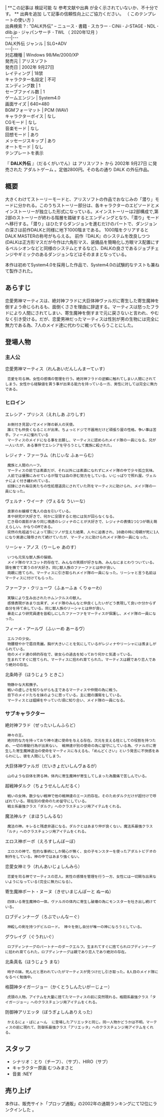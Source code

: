 |  **この記事は 検証可能  な  参考文献や出典  が全く示されていないか、不十分です。 ** 出典を追加  して記事の信頼性向上にご協力ください。
（  このテンプレートの使い方  ）  
出典検索  ?  :  "DALK外伝"  –  ニュース  **·** 書籍  **·** スカラー  **·** CiNii  **·**
J-STAGE  **·** NDL  **·** dlib.jp  **·** ジャパンサーチ  **·** TWL  （  2020年12月  ）  
---|---  
DALK外伝  ジャンル  |  SLG+ADV   
---|---  
対応機種  |  Windows 98/Me/2000/XP   
発売元  |  アリスソフト   
発売日  |  2002年 9月27日   
レイティング  |  18禁   
キャラクター名設定  |  不可   
エンディング数  |  1   
セーブファイル数  |  1   
ゲームエンジン  |  System4.0   
画面サイズ  |  640×480   
BGMフォーマット  |  PCM (WAV)   
キャラクターボイス  |  なし   
CGモード  |  なし   
音楽モード  |  なし   
回想モード  |  あり   
メッセージスキップ  |  あり   
オートモード  |  なし   
テンプレートを表示  
  
『 **DALK外伝** 』（だるくがいでん）は  アリスソフト  から  2002年  9月27日  に発売された  アダルトゲーム
。定価2800円。その名の通り  DALK  の外伝作品。

##  概要  

大きくわけてストーリーモードと、アリスソフトの作品でおなじみの「潜り」モードに分かれる。このうちストーリー部分は、各キャラクターのエピソードとメインストーリーが独立した形式になっている。メインストーリーは2部構成で,第2部のストーリーが終わる階層を踏破するとエンディングとなり、「潜り」モードへ移行する。「潜り」はひたすらダンジョンを進むだけのパートで、ダンジョンの深さは前作DALKと同様に地下1000階まである。
1000階をクリアするとDALK MASTERの称号がもらえる。
前作『DALK』のシステムを改良しつつ(DALKは正方形マスだが今作は六角形マス、装備品を簡略化し方眼マス配置にするペルシオンなどと同様のシステムとするなど)、DALKの良さであるジョブチェンジやギミックのあるダンジョンなどはそのままとなっている。

本作は初めてSystem4.0を採用した作品で、System4.0の試験的なテストも兼ねて製作された。

##  あらすじ  

恋愛男神マーティスは、絶対神フラドに大巨体神ヴァルガに寄生した寄生魔神を倒すよう命じられるも、面倒くささを理由に辞退する。マーティスは怒ったフラドにより人間にされてしまい、寄生魔神を倒すまで元に戻さないと言われ、やむなく引き受ける。だが、恋愛男神だったマーティスは性別が男の生物には完全に無力である為、7人のメイド達に代わりに戦ってもらうことにした。

##  登場人物  

###  主人公  

恋愛男神マーティス（れんあいだんしんまーてぃす）

     恋愛を司る神。女性の感情の管理を行う。絶対神フラドの逆鱗に触れてしまい人間にされてしまう。女性から経験値を貰う事が出来る能力を持っている一方、男性に対しては完全に無力である。 

###  ヒロイン  

エレシア・プリシス（えれしあ ぷりしす）

     お側付き見習いでメイド隊の新人の天使。 
     誰とでも仲良くなることが出来、ちょっとドジで不器用だけど頑張り屋の性格。争い事は苦手。フィーメに憧れている 
     マーティスのメイドになる事を志願し、マーティスに認められメイド隊の一員になる。兄が一人いたが、ある事件でエレシアを守ろうとして魔族に殺された。 

レジィナ・ファーラム（れじぃな ふぁーらむ）

     魔族と人間のハーフ。 
     マーティスの前では素直だが、それ以外には素直になれずにメイド隊の中で少々孤立気味。 
     人前では優雅にみせているが陰では血の滲む努力をしている。いじっぱりで照れ屋。ヴェルナによく付き纏われている。 
     奴隷にされ毎日男たちの性処理道具にされていた所をマーティスに助けられ、メイド隊の一員になった。 

ヴェルナ・ウイーナ（ヴぇるな ういーな）

     良家のお嬢様で鬼人の血を引いている。 
     本や研究が大好きで、何かに没頭すると他には気が回らなくなる。 
     亡き母の面影があり同じ境遇のレジィナのことが大好きで、レジィナの表情1つ1つが萌え萌えらしい。かなりのMである。 
     突然の先祖返りによって頭にツノが生えた結果、人々に迫害され、10歳の時に母親が死に1人になり男達に陵辱されて続けていたが、マーティスに助けられメイド隊の一員になった。 

リーシャ・アノス（りーしゃ あのす）

     いつも元気な獣人族の猫娘。 
     メイド隊のマスコット的存在で、みんなの笑顔が好きな為、みんなにまとわりついている。頭を撫でて貰うのが大好き。同じ獣人族のファーファとは仲が良い。 
     両親に捨てられ、マーティスに引き取られメイド隊の一員になった。リーシャと言う名前はマーティスに付けてもらった。 

ファーファ・クリューワ（ふぁーふぁ くりゅーわ）

     実験により生み出されたホムンクルスの獣人。 
     感情表現があまり出来ず、メイド隊のみんなと仲良くしたいがどう表現して良いか分からず自分を持て余している。同じ獣人族のリーシャとは仲が良い。 
     暴走により研究員達を皆殺しにしたファーファをマーティスが保護し、メイド隊の一員になった。 

フィーメ・アールヴ（ふぃーめ あーるヴ）

     エルフの少女。 
     物腰穏やかで眉目秀麗。胸が大きいことを気にしているがレジィナやリーシャには羨ましがられている。 
     他のメイド達の姉的存在で、彼女らの過去を知っており何かと気遣っている。 
     生まれてすぐに捨てられ、マーティスに拾われ育てられた。マーティスは親であり恋人であり絶対の存在。 

北条時子（ほうじょう ときこ）

     物静かな大和撫子。 
     戦いの虚しさを知りながらも主であるマーティスや仲間の為に戦う。 
     目下のメイドたちを妹のように思っている。主に館の護衛をしている。 
     マーティスとは娼婦をやっていた頃に知り合い、メイド隊の一員になる。 

###  サブキャラクター  

絶対神フラド（ぜったいしんふらど）

     神々の王。 
     絶対的な力を持っており神々達に使命を与える存在。次元を支える柱としての役割を持つため、一切の移動行為が出来ない。 戦神達が別の使命の為に留守にしている為、ヴァルガに寄生した寄生魔神退治の使命をマーティスに与えるも、「めんどくさい」という発言に不快感をあらわにし、彼を人間にしてしまう。 

大巨体神ヴァルガ（だいきょだいしんヴぁるが）

     山のような巨体を誇る神。体内に寄生魔神が寄生してしまった為腹痛で苦しんでいる。 

超戦神ダルク（ちょうせんしんだるく）

     戦いの女神。数少ない戦神で他の戦神達のエース的存在。そのためダルクだけが超付けで呼ばれている。現在別の使命のため留守にしている。 
     戦士系最強クラス「ダルク」へのクラスチェンジ用アイテムをくれる。 

魔法神ルナ（まほうしんるな）

     魔法の神。キレると残虐非道になる。ダルクとはあまり仲が良くない。魔法系最強クラス「ルナ」へのクラスチェンジ用アイテムをくれる。 

エロス神ボーボ（えろすしんぼーぼ）

     エロスの神で、性的な事柄にしか関心が無く、女の子モンスターを使ったアダルトビデオの制作をしている。神の中ではあまり強くない。 

恋愛女神ミラ（れんあいじょしんみら）

     恋愛を司る神でマーティスの恋人。男性の感情を管理を行う一方、女性には一切関与出来ないようになっている(完全に無力になる）。 

寄生魔神ポート・ヌーヌ（きせいまじんぽーと ぬーぬ）

     四体いる寄生魔神の一体。ヴァルガの体内に寄生し破壊の為にモンスターを吐き出し続けている。 

ロブディンナーグ（ろぶでぃんなーぐ）

     神殺しの剣を持つデビルロード。 神々を倒し自分が唯一の神になろうとしている。 

グウレイグ（ぐうれいぐ）

     ロブディンナーグのパートナーのダークエルフ。生まれてすぐに捨てられロブディンナーグに拾われ育てられた。ロブディンナーグは親であり恋人であり絶対の存在。 

北条真名（ほうじょう まな）

     時子の妹。死んだと思われていたがマーティスが見つけだし引き取った。8人目のメイド隊になるべく勉強中。 

格闘神タイガージョー（かくとうしんたいがーじょー）

     虎頭の人物。アイテムを大量に捨てたマーティスの前に突然現れる。格闘系最強クラス「タイガージョー」へのクラスチェンジ用アイテムをくれる。 

防御神アリエッタ（ぼうぎょしんありえった）

     かえるにょ・ぱにょ～ん  に登場したアリエッタと同じ。同一人物かどうかは不明。マーティスの前に現れて、防御系最強クラス「アリエッタ」へのクラスチェンジ用アイテムをくれる。 

##  スタッフ  

  * シナリオ：とり（チーフ）、（サブ）、HIRO（サブ） 
  * キャラクター原画  むつみまさと 
  * 音楽 :NEY 

##  売り上げ  

本作は、販売サイト「プロップ通販」の2002年の通期ランキングにて12位にランクインした    。

